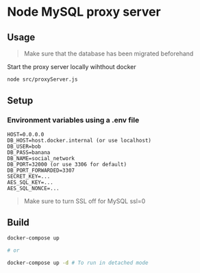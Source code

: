 # Node MySQL proxy server

## Usage

> Make sure that the database has been migrated beforehand

Start the proxy server locally wihthout docker
```bash
node src/proxyServer.js
```

## Setup

### Environment variables using a .env file

```
HOST=0.0.0.0
DB_HOST=host.docker.internal (or use localhost)
DB_USER=bob
DB_PASS=banana
DB_NAME=social_network
DB_PORT=32000 (or use 3306 for default)
DB_PORT_FORWARDED=3307
SECRET_KEY=...
AES_SQL_KEY=...
AES_SQL_NONCE=...
```

> Make sure to turn SSL off for MySQL ssl=0


## Build

```bash
docker-compose up

# or

docker-compose up -d # To run in detached mode
```
